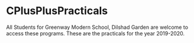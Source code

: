 # CPlusPlusPracticals
All Students for Greenway Modern School, Dilshad Garden are welcome to access these programs. These are the practicals for the year 2019-2020.
